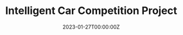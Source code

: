 ---
title: Intelligent Car Competition Project
summary: In Linux environment, c++ is used to develop a robust visual tracking algorithm on Edgeboard, including image correction, adaptive threshold, fuzzy PID control, serial communication and high reliability. Real-time vehicle control within 15 milliseconds was achieved using YOLOv3 and PaddlePaddle, and a motion control system was created for Infineon TC264 as a submachine. Won the first prize of the National University Students Intelligent Car Race.
tags:
  - Deep Learning
  - Control Systems
  - Path Planning 

date: '2023-01-27T00:00:00Z'

# Optional external URL for project (replaces project detail page).
external_link: ''

image:
  caption: Photo by rawpixel on Unsplash
  focal_point: Smart

links:
  - icon: github
    icon_pack: fab
    name: Follow
    url: https://github.com/swZheng888
  - icon: bilibili
    icon_pack: fab
    name: video
    url: https://www.bilibili.com/video/BV1e841197zS
url_code: ''
url_pdf: 'uploads/intelligentcar.pdf'
url_slides: ''
url_video: ''

# Slides (optional).
#   Associate this project with Markdown slides.
#   Simply enter your slide deck's filename without extension.
#   E.g. `slides = "example-slides"` references `content/slides/example-slides.md`.
#   Otherwise, set `slides = ""`.
# slides: example
---
